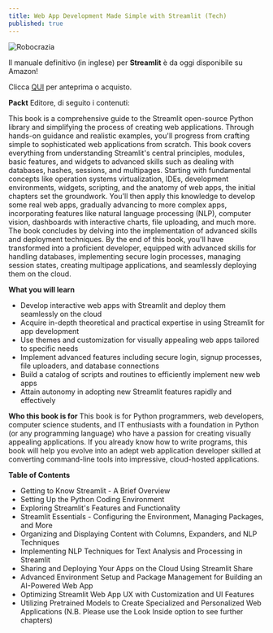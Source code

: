 ```yaml
---
title: Web App Development Made Simple with Streamlit (Tech)
published: true
---
```


![Robocrazia]({{site.baseurl}}/img/Robocrazia_Copertina.jpg)

Il manuale definitivo (in inglese) per **Streamlit** è da oggi disponibile su Amazon!

Clicca [QUI](https://amzn.eu/d/6rSufF6) per anteprima o acquisto.

**Packt** Editore, di seguito i contenuti:

This book is a comprehensive guide to the Streamlit open-source Python library and simplifying the process of creating web applications. 
Through hands-on guidance and realistic examples, you'll progress from crafting simple to sophisticated web applications from scratch. 
This book covers everything from understanding Streamlit's central principles, modules, basic features, and widgets to advanced skills 
such as dealing with databases, hashes, sessions, and multipages.
Starting with fundamental concepts like operation systems virtualization, IDEs, development environments, widgets, scripting, and the 
anatomy of web apps, the initial chapters set the groundwork. You'll then apply this knowledge to develop some real web apps, gradually 
advancing to more complex apps, incorporating features like natural language processing (NLP), computer vision, dashboards with interactive 
charts, file uploading, and much more. The book concludes by delving into the implementation of advanced skills and deployment techniques.
By the end of this book, you'll have transformed into a proficient developer, equipped with advanced skills for handling databases, 
implementing secure login processes, managing session states, creating multipage applications, and seamlessly deploying them on the cloud.

**What you will learn**
- Develop interactive web apps with Streamlit and deploy them seamlessly on the cloud
- Acquire in-depth theoretical and practical expertise in using Streamlit for app development
- Use themes and customization for visually appealing web apps tailored to specific needs
- Implement advanced features including secure login, signup processes, file uploaders, and database connections
- Build a catalog of scripts and routines to efficiently implement new web apps
- Attain autonomy in adopting new Streamlit features rapidly and effectively

**Who this book is for**
This book is for Python programmers, web developers, computer science students, and IT enthusiasts with a foundation 
in Python (or any programming language) who have a passion for creating visually appealing applications. 
If you already know how to write programs, this book will help you evolve into an adept web application developer skilled 
at converting command-line tools into impressive, cloud-hosted applications.

**Table of Contents**
- Getting to Know Streamlit - A Brief Overview
- Setting Up the Python Coding Environment
- Exploring Streamlit's Features and Functionality
- Streamlit Essentials - Configuring the Environment, Managing Packages, and More
- Organizing and Displaying Content with Columns, Expanders, and NLP Techniques
- Implementing NLP Techniques for Text Analysis and Processing in Streamlit
- Sharing and Deploying Your Apps on the Cloud Using Streamlit Share
- Advanced Environment Setup and Package Management for Building an AI-Powered Web App
- Optimizing Streamlit Web App UX with Customization and UI Features
- Utilizing Pretrained Models to Create Specialized and Personalized Web Applications
(N.B. Please use the Look Inside option to see further chapters)
